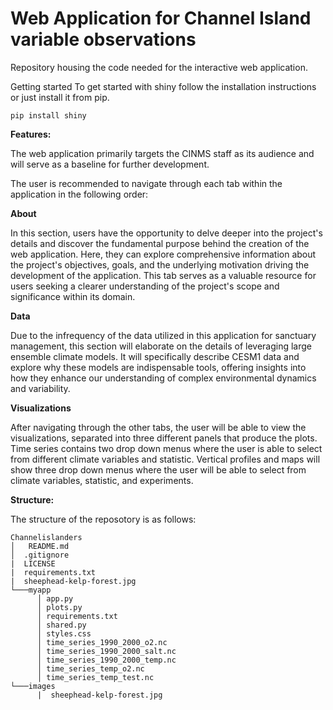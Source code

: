 # Web Application for Channel Island variable observations
Repository housing the code needed for the interactive web application.

Getting started
To get started with shiny follow the installation instructions or just install it from pip.

```
pip install shiny
```

**Features:**

The web application primarily targets the CINMS staff as its audience and will serve as a baseline for further development. 

The user is recommended to navigate through each tab within the application in the following order:

**About**

In this section, users have the opportunity to delve deeper into the project's details and discover the fundamental purpose behind the creation of the web application. Here, they can explore comprehensive information about the project's objectives, goals, and the underlying motivation driving the development of the application. This tab serves as a valuable resource for users seeking a clearer understanding of the project's scope and significance within its domain.

**Data**

Due to the infrequency of the data utilized in this application for sanctuary management, this section will elaborate on the details of leveraging large ensemble climate models. It will specifically describe CESM1 data and explore why these models are indispensable tools, offering insights into how they enhance our understanding of complex environmental dynamics and variability.

**Visualizations**

After navigating through the other tabs, the user will be able to view the visualizations, separated into three different panels that produce the plots. 
Time series contains two drop down menus where the user is able to select from different climate variables and statistic.
Vertical profiles and maps will show three drop down menus where the user will be able to select from climate variables, statistic, and experiments. 




**Structure:**

The structure of the reposotory is as follows:
```
Channelislanders
│   README.md
│  .gitignore
|  LICENSE
|  requirements.txt
|  sheephead-kelp-forest.jpg
└───myapp
      │ app.py
      │ plots.py
      │ requirements.txt
      │ shared.py
      │ styles.css
      │ time_series_1990_2000_o2.nc
      │ time_series_1990_2000_salt.nc
      │ time_series_1990_2000_temp.nc
      │ time_series_temp_o2.nc
      │ time_series_temp_test.nc
└───images
      |  sheephead-kelp-forest.jpg
```
